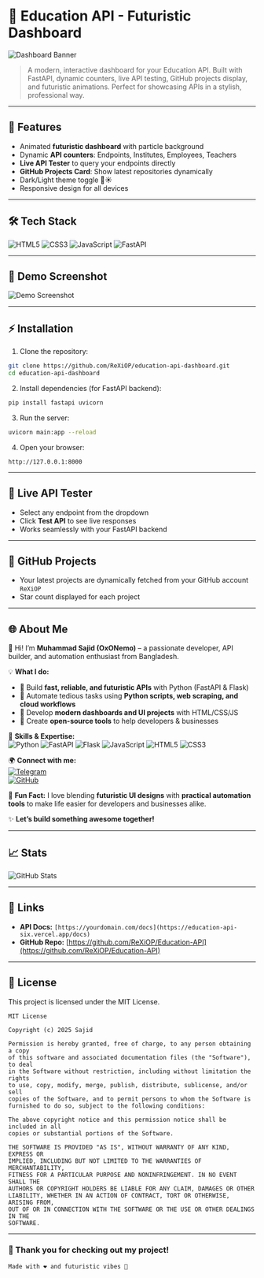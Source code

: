 # 🚀 Education API - Futuristic Dashboard

![Dashboard Banner](https://raw.githubusercontent.com/ReXiOP/your-repo/main/assets/dashboard-banner.svg)

> A modern, interactive dashboard for your Education API. Built with FastAPI, dynamic counters, live API testing, GitHub projects display, and futuristic animations. Perfect for showcasing APIs in a stylish, professional way.

---

## 🌟 Features

- Animated **futuristic dashboard** with particle background
- Dynamic **API counters**: Endpoints, Institutes, Employees, Teachers
- **Live API Tester** to query your endpoints directly
- **GitHub Projects Card**: Show latest repositories dynamically
- Dark/Light theme toggle 🌙☀️
- Responsive design for all devices

---

## 🛠 Tech Stack

![HTML5](https://img.shields.io/badge/HTML5-E34F26?style=for-the-badge&logo=html5&logoColor=white)
![CSS3](https://img.shields.io/badge/CSS3-1572B6?style=for-the-badge&logo=css3&logoColor=white)
![JavaScript](https://img.shields.io/badge/JavaScript-F7DF1E?style=for-the-badge&logo=javascript&logoColor=black)
![FastAPI](https://img.shields.io/badge/FastAPI-009688?style=for-the-badge&logo=fastapi&logoColor=white)

---

## 🎨 Demo Screenshot

![Demo Screenshot](https://raw.githubusercontent.com/ReXiOP/your-repo/main/assets/dashboard-screenshot.svg)

---

## ⚡ Installation

1. Clone the repository:

```bash
git clone https://github.com/ReXiOP/education-api-dashboard.git
cd education-api-dashboard
```

2. Install dependencies (for FastAPI backend):

```bash
pip install fastapi uvicorn
```

3. Run the server:

```bash
uvicorn main:app --reload
```

4. Open your browser:

```
http://127.0.0.1:8000
```

---

## 📝 Live API Tester

- Select any endpoint from the dropdown
- Click **Test API** to see live responses
- Works seamlessly with your FastAPI backend

---

## 📂 GitHub Projects

- Your latest projects are dynamically fetched from your GitHub account `ReXiOP`
- Star count displayed for each project

---

## 🌐 About Me

👋 Hi! I’m **Muhammad Sajid (OxONemo)** – a passionate developer, API builder, and automation enthusiast from Bangladesh.  

💡 **What I do:**  
- 🔹 Build **fast, reliable, and futuristic APIs** with Python (FastAPI & Flask)  
- 🔹 Automate tedious tasks using **Python scripts, web scraping, and cloud workflows**  
- 🔹 Develop **modern dashboards and UI projects** with HTML/CSS/JS  
- 🔹 Create **open-source tools** to help developers & businesses  

🚀 **Skills & Expertise:**  
![Python](https://img.shields.io/badge/Python-3776AB?style=flat&logo=python&logoColor=white)
![FastAPI](https://img.shields.io/badge/FastAPI-009688?style=flat&logo=fastapi&logoColor=white)
![Flask](https://img.shields.io/badge/Flask-000000?style=flat&logo=flask&logoColor=white)
![JavaScript](https://img.shields.io/badge/JavaScript-F7DF1E?style=flat&logo=javascript&logoColor=black)
![HTML5](https://img.shields.io/badge/HTML5-E34F26?style=flat&logo=html5&logoColor=white)
![CSS3](https://img.shields.io/badge/CSS3-1572B6?style=flat&logo=css3&logoColor=white)

🌍 **Connect with me:**  
[![Telegram](https://img.shields.io/badge/Telegram-0088CC?style=flat&logo=telegram&logoColor=white)](https://t.me/OxONemo)  
[![GitHub](https://img.shields.io/badge/GitHub-181717?style=flat&logo=github&logoColor=white)](https://github.com/ReXiOP)  

💬 **Fun Fact:** I love blending **futuristic UI designs** with **practical automation tools** to make life easier for developers and businesses alike.  

✨ **Let’s build something awesome together!**


---

## 📈 Stats

![GitHub Stats](https://github-readme-stats.vercel.app/api?username=ReXiOP&show_icons=true&theme=radical)

---

## 🔗 Links

- **API Docs:** `[https://yourdomain.com/docs](https://education-api-six.vercel.app/docs)`
- **GitHub Repo:** [https://github.com/ReXiOP/Education-API](https://github.com/ReXiOP/Education-API)

---

## 🎯 License

This project is licensed under the MIT License.

```
MIT License

Copyright (c) 2025 Sajid

Permission is hereby granted, free of charge, to any person obtaining a copy
of this software and associated documentation files (the "Software"), to deal
in the Software without restriction, including without limitation the rights
to use, copy, modify, merge, publish, distribute, sublicense, and/or sell
copies of the Software, and to permit persons to whom the Software is
furnished to do so, subject to the following conditions:

The above copyright notice and this permission notice shall be included in all
copies or substantial portions of the Software.

THE SOFTWARE IS PROVIDED "AS IS", WITHOUT WARRANTY OF ANY KIND, EXPRESS OR
IMPLIED, INCLUDING BUT NOT LIMITED TO THE WARRANTIES OF MERCHANTABILITY,
FITNESS FOR A PARTICULAR PURPOSE AND NONINFRINGEMENT. IN NO EVENT SHALL THE
AUTHORS OR COPYRIGHT HOLDERS BE LIABLE FOR ANY CLAIM, DAMAGES OR OTHER
LIABILITY, WHETHER IN AN ACTION OF CONTRACT, TORT OR OTHERWISE, ARISING FROM,
OUT OF OR IN CONNECTION WITH THE SOFTWARE OR THE USE OR OTHER DEALINGS IN THE
SOFTWARE.
```

---

### 🌟 Thank you for checking out my project!

```
Made with ❤️ and futuristic vibes 🚀
```
